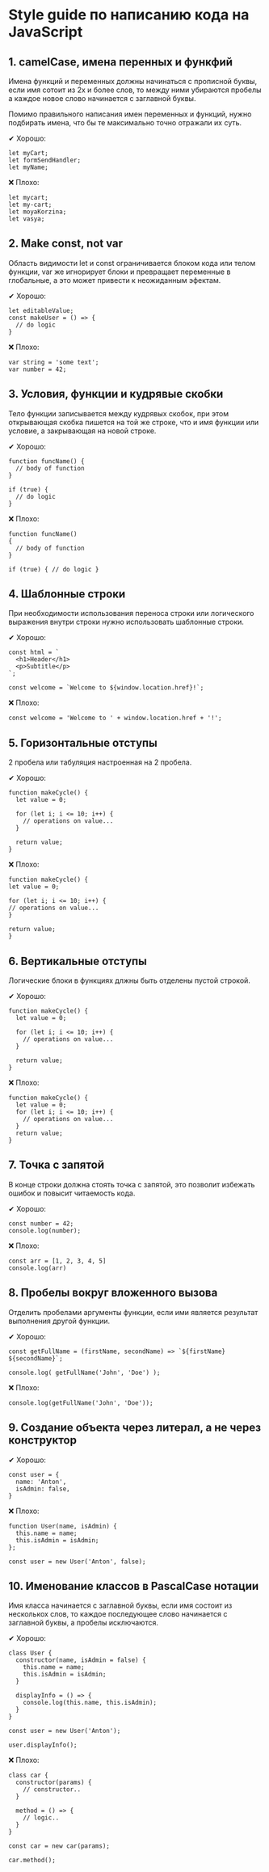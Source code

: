 # Style guide по написанию кода на JavaScript

## 1. camelCase, имена перенных и функфий

Имена функций и переменных должны начинаться с прописной буквы, если имя сотоит из 2х и более слов, то между ними убираются пробелы а каждое новое слово начинается с заглавной буквы.

Помимо правильного написания имен переменных и функций, нужно подбирать имена, что бы те максимально точно отражали их суть.

✔ Хорошо:
```
let myCart;
let formSendHandler;
let myName;
```

❌ Плохо:
```
let mycart;
let my-cart;
let moyaKorzina;
let vasya;
```

## 2. Make const, not var

Область видимости let и const ограничивается блоком кода или телом функции, var же игнорирует блоки и превращает переменные в глобальные, а это может привести к неожиданным эфектам.

✔ Хорошо:
```
let editableValue;
const makeUser = () => {
  // do logic
}
```

❌ Плохо:
```
var string = 'some text';
var number = 42;
```

## 3. Условия, функции и кудрявые скобки

Тело функции записывается между кудрявых скобок, при этом открывающая скобка пишется на той же строке, что и имя функции или условие, а закрывающая на новой строке.

✔ Хорошо:
```
function funcName() {
  // body of function
}

if (true) {
  // do logic
}
```

❌ Плохо:
```
function funcName()
{
  // body of function
}

if (true) { // do logic }
```

## 4. Шаблонные строки

При необходимости использования переноса строки или логического выражения внутри строки нужно использовать шаблонные строки.

✔ Хорошо:
```
const html = `
  <h1>Header</h1>
  <p>Subtitle</p>
`;

const welcome = `Welcome to ${window.location.href}!`;
```

❌ Плохо:
```
const welcome = 'Welcome to ' + window.location.href + '!';
```

## 5. Горизонтальные отступы

2 пробела или табуляция настроенная на 2 пробела.

✔ Хорошо:
```
function makeCycle() {
  let value = 0;

  for (let i; i <= 10; i++) {
    // operations on value...
  }

  return value;
}
```

❌ Плохо:
```
function makeCycle() {
let value = 0;

for (let i; i <= 10; i++) {
// operations on value...
}

return value;
}
```

## 6. Вертикальные отступы

Логические блоки в функциях длжны быть отделены пустой строкой.

✔ Хорошо:
```
function makeCycle() {
  let value = 0;

  for (let i; i <= 10; i++) {
    // operations on value...
  }

  return value;
}
```

❌ Плохо:
```
function makeCycle() {
  let value = 0;
  for (let i; i <= 10; i++) {
    // operations on value...
  }
  return value;
}
```


## 7. Точка с запятой

В конце строки должна стоять точка с запятой, это позволит избежать ошибок и повысит читаемость кода.

✔ Хорошо:
```
const number = 42;
console.log(number);
```

❌ Плохо:
```
const arr = [1, 2, 3, 4, 5]
console.log(arr)
```

## 8. Пробелы вокруг вложенного вызова

Отделить пробелами аргументы функции, если ими является результат выполнения другой функции.

✔ Хорошо:
```
const getFullName = (firstName, secondName) => `${firstName} ${secondName}`;

console.log( getFullName('John', 'Doe') );
```

❌ Плохо:
```
console.log(getFullName('John', 'Doe'));
```

## 9. Создание объекта через литерал, а не через конструктор

✔ Хорошо:
```
const user = {
  name: 'Anton',
  isAdmin: false,
}
```

❌ Плохо:
```
function User(name, isAdmin) {
  this.name = name;
  this.isAdmin = isAdmin;
};

const user = new User('Anton', false);
```

## 10. Именование классов в PascalCase нотации

Имя класса начинается с заглавной буквы, если имя состоит из несколькох слов, то каждое последующее слово начинается с заглавной буквы, а пробелы исключаются.

✔ Хорошо:
```
class User {
  constructor(name, isAdmin = false) {
    this.name = name;
    this.isAdmin = isAdmin;
  }
  
  displayInfo = () => {
    console.log(this.name, this.isAdmin);
  }
}

const user = new User('Anton');

user.displayInfo();
```

❌ Плохо:
```
class car {
  constructor(params) {
    // constructor..
  }
  
  method = () => {
    // logic..
  }
}

const car = new car(params);

car.method();
```

